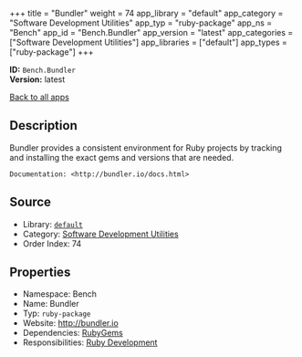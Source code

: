 ﻿+++
title = "Bundler"
weight = 74
app_library = "default"
app_category = "Software Development Utilities"
app_typ = "ruby-package"
app_ns = "Bench"
app_id = "Bench.Bundler"
app_version = "latest"
app_categories = ["Software Development Utilities"]
app_libraries = ["default"]
app_types = ["ruby-package"]
+++

**ID:** `Bench.Bundler`  
**Version:** latest  
<!--more-->

[Back to all apps](/apps/)

## Description
Bundler provides a consistent environment for Ruby projects
by tracking and installing the exact gems and versions that are needed.

    Documentation: <http://bundler.io/docs.html>

## Source

* Library: [`default`](/app_libraries/default)
* Category: [Software Development Utilities](/app_categories/software-development-utilities)
* Order Index: 74

## Properties

* Namespace: Bench
* Name: Bundler
* Typ: `ruby-package`
* Website: <http://bundler.io>
* Dependencies: [RubyGems](/apps/Bench.RubyGems)
* Responsibilities: [Ruby Development](/apps/Bench.Group.RubyDevelopment)


